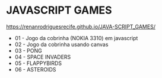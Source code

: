 # JAVASCRIPT GAMES

https://renanrodriguesrecife.github.io/JAVA-SCRIPT_GAMES/
<ul>
<li>01 - Jogo da cobrinha (NOKIA 3310) em javascript</li>
<li>02 - Jogo da cobrinha usando canvas</li>
<li>03 - PONG</li>
<li>04 - SPACE INVADERS</li>
<li>05 - FLAPPYBIRDS</li>
<li>06 - ASTEROIDS</li>
</ul>



<!--
- tic tac toe
- tetris

- pac man
- mario
- zelda
- outrun
- doom
--!>
